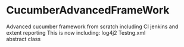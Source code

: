 # CucumberAdvancedFrameWork
Advanced cucumber framework from scratch including CI jenkins and extent reporting
This is now including: 
log4j2 
Testng.xml  
abstract class
